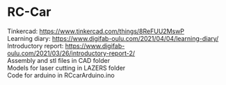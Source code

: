 # RC-Car

Tinkercad: https://www.tinkercad.com/things/8ReFUU2MswP  
Learning diary: https://www.digifab-oulu.com/2021/04/04/learning-diary/  
Introductory report: https://www.digifab-oulu.com/2021/03/26/introductory-report-2/  
Assembly and stl files in CAD folder  
Models for laser cutting in LAZERS folder  
Code for arduino in RCcarArduino.ino  
